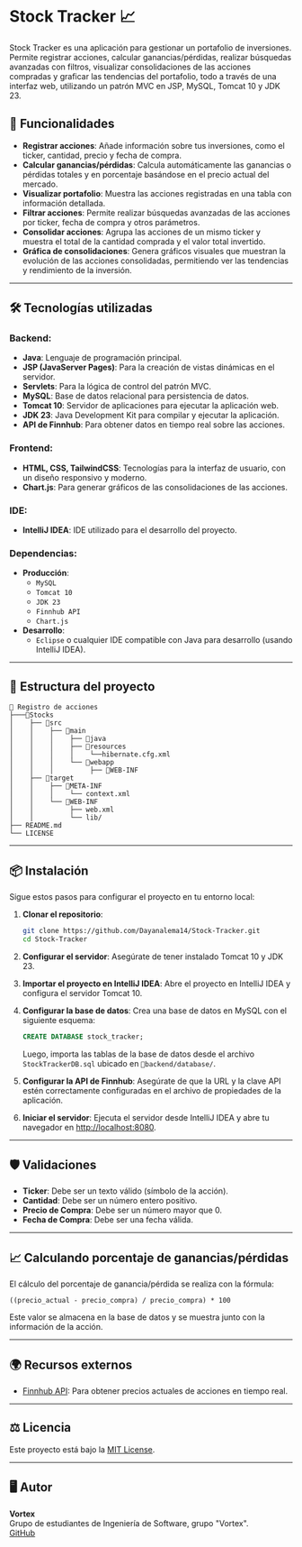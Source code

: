 
# Stock Tracker 📈

Stock Tracker es una aplicación para gestionar un portafolio de inversiones. Permite registrar acciones, calcular ganancias/pérdidas, realizar búsquedas avanzadas con filtros, visualizar consolidaciones de las acciones compradas y graficar las tendencias del portafolio, todo a través de una interfaz web, utilizando un patrón MVC en JSP, MySQL, Tomcat 10 y JDK 23.

## 🚀 Funcionalidades

- **Registrar acciones**: Añade información sobre tus inversiones, como el ticker, cantidad, precio y fecha de compra.
- **Calcular ganancias/pérdidas**: Calcula automáticamente las ganancias o pérdidas totales y en porcentaje basándose en el precio actual del mercado.
- **Visualizar portafolio**: Muestra las acciones registradas en una tabla con información detallada.
- **Filtrar acciones**: Permite realizar búsquedas avanzadas de las acciones por ticker, fecha de compra y otros parámetros.
- **Consolidar acciones**: Agrupa las acciones de un mismo ticker y muestra el total de la cantidad comprada y el valor total invertido.
- **Gráfica de consolidaciones**: Genera gráficos visuales que muestran la evolución de las acciones consolidadas, permitiendo ver las tendencias y rendimiento de la inversión.

---

## 🛠️ Tecnologías utilizadas

### Backend:
- **Java**: Lenguaje de programación principal.
- **JSP (JavaServer Pages)**: Para la creación de vistas dinámicas en el servidor.
- **Servlets**: Para la lógica de control del patrón MVC.
- **MySQL**: Base de datos relacional para persistencia de datos.
- **Tomcat 10**: Servidor de aplicaciones para ejecutar la aplicación web.
- **JDK 23**: Java Development Kit para compilar y ejecutar la aplicación.
- **API de Finnhub**: Para obtener datos en tiempo real sobre las acciones.

### Frontend:
- **HTML, CSS, TailwindCSS**: Tecnologías para la interfaz de usuario, con un diseño responsivo y moderno.
- **Chart.js**: Para generar gráficos de las consolidaciones de las acciones.

### IDE:
- **IntelliJ IDEA**: IDE utilizado para el desarrollo del proyecto.

### Dependencias:
- **Producción**:
    - `MySQL`
    - `Tomcat 10`
    - `JDK 23`
    - `Finnhub API`
    - `Chart.js`
- **Desarrollo**:
    - `Eclipse` o cualquier IDE compatible con Java para desarrollo (usando IntelliJ IDEA).

---

## 📂 Estructura del proyecto

```
📂 Registro de acciones
├───📁Stocks
│    ├── 📁src
│    │    ├── 📁main
│    │    │    ├── 📁java
│    │    │    ├── 📁resources
│    │    │    │    └──hibernate.cfg.xml
│    │    │    └── 📁webapp
│    │    │         ├── 📁WEB-INF
│    ├── 📁target
│    │    ├── 📁META-INF
│    │    │    └── context.xml
│    │    └── 📁WEB-INF
│    │         ├── web.xml
│    │         └── lib/
├── README.md
└── LICENSE
```

---

## 📦 Instalación

Sigue estos pasos para configurar el proyecto en tu entorno local:

1. **Clonar el repositorio**:
   ```bash
   git clone https://github.com/Dayanalema14/Stock-Tracker.git
   cd Stock-Tracker
   ```

2. **Configurar el servidor**:
   Asegúrate de tener instalado Tomcat 10 y JDK 23.

3. **Importar el proyecto en IntelliJ IDEA**:
   Abre el proyecto en IntelliJ IDEA y configura el servidor Tomcat 10.

4. **Configurar la base de datos**:
   Crea una base de datos en MySQL con el siguiente esquema:
   ```sql
   CREATE DATABASE stock_tracker;
   ```
   Luego, importa las tablas de la base de datos desde el archivo `StockTrackerDB.sql` ubicado en `📂backend/database/`.

5. **Configurar la API de Finnhub**:
   Asegúrate de que la URL y la clave API estén correctamente configuradas en el archivo de propiedades de la aplicación.

6. **Iniciar el servidor**:
   Ejecuta el servidor desde IntelliJ IDEA y abre tu navegador en [http://localhost:8080](http://localhost:8080).

---

## 🛡️ Validaciones

- **Ticker**: Debe ser un texto válido (símbolo de la acción).
- **Cantidad**: Debe ser un número entero positivo.
- **Precio de Compra**: Debe ser un número mayor que 0.
- **Fecha de Compra**: Debe ser una fecha válida.

---

## 📈 Calculando porcentaje de ganancias/pérdidas

El cálculo del porcentaje de ganancia/pérdida se realiza con la fórmula:
```
((precio_actual - precio_compra) / precio_compra) * 100
```
Este valor se almacena en la base de datos y se muestra junto con la información de la acción.

---

## 🌍 Recursos externos

- [Finnhub API](https://finnhub.io/): Para obtener precios actuales de acciones en tiempo real.

---

## ⚖️ Licencia

Este proyecto está bajo la [MIT License](LICENSE).

---

## 🖥️ Autor

**Vortex**  
Grupo de estudiantes de Ingeniería de Software, grupo "Vortex".  
[GitHub](https://github.com/Dayanalema14/Stock-Tracker.git)
